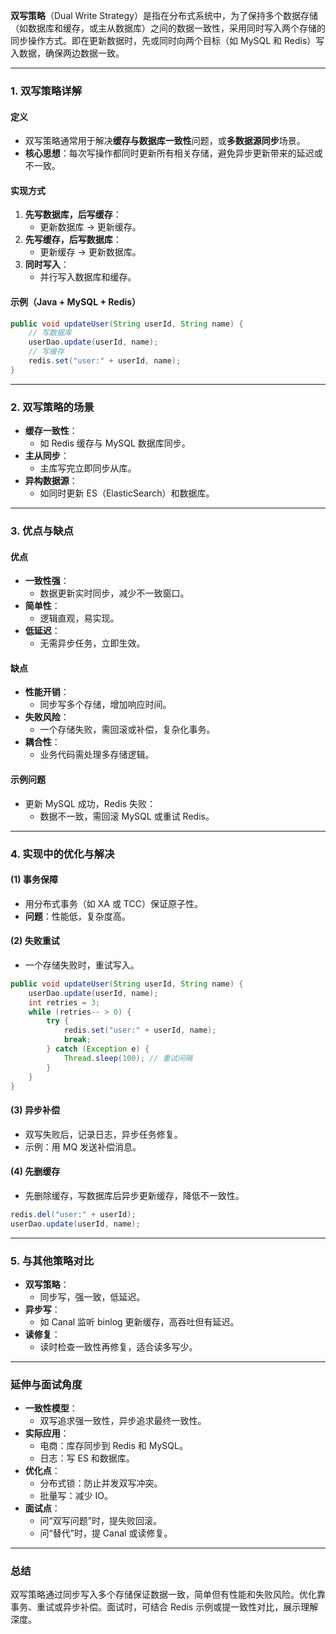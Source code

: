 
**双写策略**（Dual Write Strategy）是指在分布式系统中，为了保持多个数据存储（如数据库和缓存，或主从数据库）之间的数据一致性，采用同时写入两个存储的同步操作方式。即在更新数据时，先或同时向两个目标（如 MySQL 和 Redis）写入数据，确保两边数据一致。

---

### 1. 双写策略详解
#### 定义
- 双写策略通常用于解决**缓存与数据库一致性**问题，或**多数据源同步**场景。
- **核心思想**：每次写操作都同时更新所有相关存储，避免异步更新带来的延迟或不一致。

#### 实现方式
1. **先写数据库，后写缓存**：
   - 更新数据库 -> 更新缓存。
2. **先写缓存，后写数据库**：
   - 更新缓存 -> 更新数据库。
3. **同时写入**：
   - 并行写入数据库和缓存。

#### 示例（Java + MySQL + Redis）
```java
public void updateUser(String userId, String name) {
    // 写数据库
    userDao.update(userId, name);
    // 写缓存
    redis.set("user:" + userId, name);
}
```

---

### 2. 双写策略的场景
- **缓存一致性**：
  - 如 Redis 缓存与 MySQL 数据库同步。
- **主从同步**：
  - 主库写完立即同步从库。
- **异构数据源**：
  - 如同时更新 ES（ElasticSearch）和数据库。

---

### 3. 优点与缺点
#### 优点
- **一致性强**：
  - 数据更新实时同步，减少不一致窗口。
- **简单性**：
  - 逻辑直观，易实现。
- **低延迟**：
  - 无需异步任务，立即生效。

#### 缺点
- **性能开销**：
  - 同步写多个存储，增加响应时间。
- **失败风险**：
  - 一个存储失败，需回滚或补偿，复杂化事务。
- **耦合性**：
  - 业务代码需处理多存储逻辑。

#### 示例问题
- 更新 MySQL 成功，Redis 失败：
  - 数据不一致，需回滚 MySQL 或重试 Redis。

---

### 4. 实现中的优化与解决
#### (1) 事务保障
- 用分布式事务（如 XA 或 TCC）保证原子性。
- **问题**：性能低，复杂度高。

#### (2) 失败重试
- 一个存储失败时，重试写入。
```java
public void updateUser(String userId, String name) {
    userDao.update(userId, name);
    int retries = 3;
    while (retries-- > 0) {
        try {
            redis.set("user:" + userId, name);
            break;
        } catch (Exception e) {
            Thread.sleep(100); // 重试间隔
        }
    }
}
```

#### (3) 异步补偿
- 双写失败后，记录日志，异步任务修复。
- 示例：用 MQ 发送补偿消息。

#### (4) 先删缓存
- 先删除缓存，写数据库后异步更新缓存，降低不一致性。
```java
redis.del("user:" + userId);
userDao.update(userId, name);
```

---

### 5. 与其他策略对比
- **双写策略**：
  - 同步写，强一致，低延迟。
- **异步写**：
  - 如 Canal 监听 binlog 更新缓存，高吞吐但有延迟。
- **读修复**：
  - 读时检查一致性再修复，适合读多写少。

---

### 延伸与面试角度
- **一致性模型**：
  - 双写追求强一致性，异步追求最终一致性。
- **实际应用**：
  - 电商：库存同步到 Redis 和 MySQL。
  - 日志：写 ES 和数据库。
- **优化点**：
  - 分布式锁：防止并发双写冲突。
  - 批量写：减少 IO。
- **面试点**：
  - 问“双写问题”时，提失败回滚。
  - 问“替代”时，提 Canal 或读修复。

---

### 总结
双写策略通过同步写入多个存储保证数据一致，简单但有性能和失败风险。优化靠事务、重试或异步补偿。面试时，可结合 Redis 示例或提一致性对比，展示理解深度。
